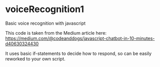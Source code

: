 # voiceRecognition1
Basic voice recognition with javascript

This code is taken from the Medium article here: https://medium.com/@codeanddogs/javascript-chatbot-in-10-minutes-d40630324430

It uses basic if-statements to decide how to respond, so can be easily reworked to your own script.

